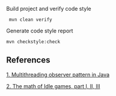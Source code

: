 Build project and verify code style
````
 mvn clean verify
````

Generate code style report
````
mvn checkstyle:check
````



## References
[1. Multithreading observer pattern in Java](https://www.techyourchance.com/thread-safe-observer-design-pattern-in-java/)

[2. The math of Idle games, part I, II, III](https://blog.kongregate.com/the-math-of-idle-games-part-i/)

